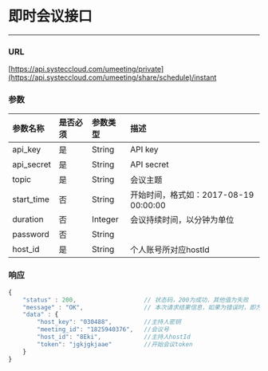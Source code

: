 # 即时会议接口

---

### URL

[https://api.systeccloud.com/umeeting/private](https://api.systeccloud.com/umeeting/share/schedule)/instant

### 参数

| 参数名称 | 是否必须 | 参数类型 | 描述 |
| :--- | :--- | :--- | :--- |
| api\_key | 是 | String | API key |
| api\_secret | 是 | String | API secret |
| topic | 是 | String | 会议主题 |
| start\_time | 否 | String | 开始时间，格式如：2017-08-19 00:00:00 |
| duration | 否 | Integer | 会议持续时间，以分钟为单位 |
| password | 否 | String |  |
| host\_id | 是 | String | 个人账号所对应hostId |

### 响应

```js
{
    "status" : 200,                   // 状态码，200为成功，其他值为失败
    "message" : "OK",                 // 本次请求结果信息，如果为错误时，即为详细的错误信息
    "data" : {
        "host_key": "030488",         //主持人密钥
        "meeting_id": "1825940376",   //会议号
        "host_id": "8Eki",            //主持人hostId
        "token": "jgkjgkjaae"         //开始会议token
    }
}
```



